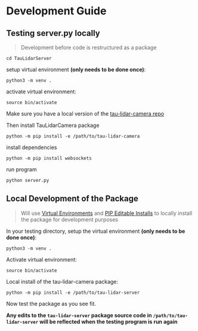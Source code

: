 # Development Guide

## Testing server.py locally

> Development before code is restructured as a package

```
cd TauLidarServer
```

setup virtual environment **(only needs to be done once)**:
```
python3 -m venv .
```

activate virtual environment:
```
source bin/activate
```

Make sure you have a local version of the [tau-lidar-camera repo](https://github.com/OnionIoT/tau-lidar-camera)

Then install TauLidarCamera package
```
python -m pip install -e /path/to/tau-lidar-camera
```

install dependencies
```
python -m pip install websockets
```

run program
```
python server.py
```


## Local Development of the Package

> Will use [Virtual Environments](https://docs.python.org/3/tutorial/venv.html) and [PIP Editable Installs](https://pip.pypa.io/en/latest/reference/pip_install/#editable-installs) to locally install the package for development purposes

In your testing directory, setup the virtual environment **(only needs to be done once)**:
```
python3 -m venv .
```

Activate virtual environment:
```
source bin/activate
```

Local install of the tau-lidar-camera package:
```
python -m pip install -e /path/to/tau-lidar-server
```

Now test the package as you see fit.

**Any edits to the `tau-lidar-server` package source code in `/path/to/tau-lidar-server` will be reflected when the testing program is run again**
